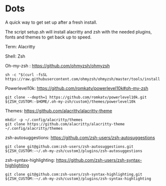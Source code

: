 # Dots

A quick way to get set up after a fresh install.

The script setup.sh will install alacritty and zsh with the needed plugins, fonts and themes to get back up to speed. 


Term: Alacritty

Shell: Zsh

Oh-my-zsh : https://github.com/ohmyzsh/ohmyzsh
    

    sh -c "$(curl -fsSL https://raw.githubusercontent.com/ohmyzsh/ohmyzsh/master/tools/install.sh)"

Powerlevel10k: https://github.com/romkatv/powerlevel10k#oh-my-zsh

    git clone --depth=1 https://github.com/romkatv/powerlevel10k.git ${ZSH_CUSTOM:-$HOME/.oh-my-zsh/custom}/themes/powerlevel10k

Themes: https://github.com/alacritty/alacritty-theme

    mkdir -p ~/.config/alacritty/themes
    git clone https://github.com/alacritty/alacritty-theme ~/.config/alacritty/themes

zsh-autosuggestions: https://github.com/zsh-users/zsh-autosuggestions

    git clone git@github.com:zsh-users/zsh-autosuggestions.git ${ZSH_CUSTOM:-~/.oh-my-zsh/custom}/plugins/zsh-autosuggestions

zsh-syntax-highlighting: https://github.com/zsh-users/zsh-syntax-highlighting

    git clone git@github.com:zsh-users/zsh-syntax-highlighting.git ${ZSH_CUSTOM:-~/.oh-my-zsh/custom}/plugins/zsh-syntax-highlighting
